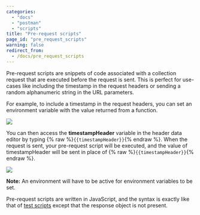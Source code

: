 ```yaml
---
categories:
  - "docs"
  - "postman"
  - "scripts"
title: "Pre-request scripts"
page_id: "pre_request_scripts"
warning: false
redirect_from:
  - /docs/pre_request_scripts
---
```


Pre-request scripts are snippets of code associated with a collection request that are executed before the request is sent. This is perfect for use-cases like including the timestamp in the request headers or sending a random alphanumeric string in the URL parameters.

For example, to include a timestamp in the request headers, you can set an environment variable with the value returned from a function.

![](https://s3.amazonaws.com/postman-static-getpostman-com/postman-docs/58754984.png)

You can then access the **timestampHeader** variable in the header data editor by typing {% raw %}`{{timestampHeader}}`{% endraw %}. When the request is sent, your pre-request script will be executed, and the value of timestampHeader will be sent in place of {% raw %}`{{timestampHeader}}`{% endraw %}.

![](https://s3.amazonaws.com/postman-static-getpostman-com/postman-docs/58755017.png)

**Note:** An environment will have to be active for environment variables to be set.

Pre-request scripts are written in JavaScript, and the syntax is exactly like that of [test scripts](/docs/postman/scripts/test_scripts) except that the response object is not present.
